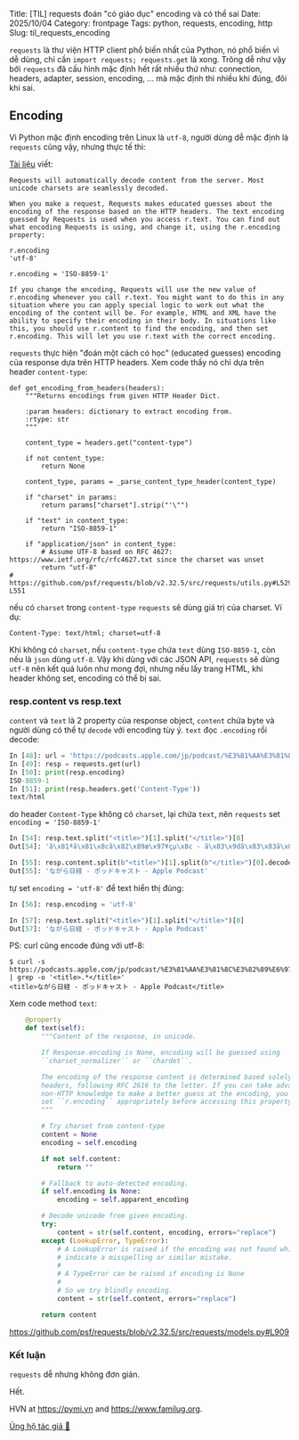 Title: [TIL] requests đoán "có giáo dục" encoding và có thể sai
Date: 2025/10/04
Category: frontpage
Tags: python, requests, encoding, http
Slug: til_requests_encoding

`requests` là thư viện HTTP client phổ biến nhất của Python, nó phổ biến vì dễ dùng, chỉ cần `import requests; requests.get` là xong.
Trông dễ như vậy bởi `requests` đã cấu hình mặc định hết rất nhiều thứ như: connection, headers, adapter, session, encoding, ... mà mặc định thì nhiều khi đúng, đôi khi sai.

## Encoding
Vì Python mặc định encoding trên Linux là `utf-8`, người dùng dễ mặc định là `requests` cũng vậy, nhưng thực tế thì:

[Tài liệu](https://github.com/psf/requests/blob/v2.32.5/docs/user/quickstart.rst?plain=1#L84-L121) viết:

```
Requests will automatically decode content from the server. Most unicode charsets are seamlessly decoded.

When you make a request, Requests makes educated guesses about the encoding of the response based on the HTTP headers. The text encoding guessed by Requests is used when you access r.text. You can find out what encoding Requests is using, and change it, using the r.encoding property:

r.encoding
'utf-8'

r.encoding = 'ISO-8859-1'

If you change the encoding, Requests will use the new value of r.encoding whenever you call r.text. You might want to do this in any situation where you can apply special logic to work out what the encoding of the content will be. For example, HTML and XML have the ability to specify their encoding in their body. In situations like this, you should use r.content to find the encoding, and then set r.encoding. This will let you use r.text with the correct encoding.
```

`requests` thực hiện "đoán một cách có học" (educated guesses) encoding của response dựa trên HTTP headers.
Xem code thấy nó chỉ dựa trên header `content-type`:
```
def get_encoding_from_headers(headers):
    """Returns encodings from given HTTP Header Dict.

    :param headers: dictionary to extract encoding from.
    :rtype: str
    """

    content_type = headers.get("content-type")

    if not content_type:
        return None

    content_type, params = _parse_content_type_header(content_type)

    if "charset" in params:
        return params["charset"].strip("'\"")

    if "text" in content_type:
        return "ISO-8859-1"

    if "application/json" in content_type:
        # Assume UTF-8 based on RFC 4627: https://www.ietf.org/rfc/rfc4627.txt since the charset was unset
        return "utf-8"
# https://github.com/psf/requests/blob/v2.32.5/src/requests/utils.py#L529-L551
```
nếu có `charset` trong `content-type` `requests` sẽ dùng giá trị của charset. Ví dụ:

```
Content-Type: text/html; charset=utf-8
```
Khi không có `charset`, nếu `content-type` chứa `text` dùng `ISO-8859-1`, còn nếu là `json` dùng `utf-8`.
Vậy khi dùng với các JSON API, `requests` sẽ dùng `utf-8` nên kết quả luôn như mong đợi, nhưng nếu lấy trang HTML, khi header không set, encoding có thể bị sai.

### resp.content vs resp.text
`content` và `text` là 2 property của response object, `content` chứa byte và người dùng có thể tự `decode` với encoding tùy ý.
`text` đọc `.encoding` rồi decode:

```py
In [48]: url = 'https://podcasts.apple.com/jp/podcast/%E3%81%AA%E3%81%8C%E3%82%89%E6%97%A5%E7%B5%8C/id1627014612'
In [49]: resp = requests.get(url)
In [50]: print(resp.encoding)
ISO-8859-1
In [51]: print(resp.headers.get('Content-Type'))
text/html
```
do header `Content-Type` không có `charset`, lại chứa `text`, nên `requests` set `encoding = 'ISO-8859-1'`

```py
In [54]: resp.text.split("<title>")[1].split("</title>")[0]
Out[54]: 'ã\x81ªã\x81\x8cã\x82\x89æ\x97¥çµ\x8c - ã\x83\x9dã\x83\x83ã\x83\x89ã\x82\xadã\x83£ã\x82¹ã\x83\x88 - Apple Podcast'

In [55]: resp.content.split(b"<title>")[1].split(b"</title>")[0].decode("utf-8")
Out[55]: 'ながら日経 - ポッドキャスト - Apple Podcast'
```

tự set `encoding = 'utf-8'` để text hiển thị đúng:
```py
In [56]: resp.encoding = 'utf-8'

In [57]: resp.text.split("<title>")[1].split("</title>")[0]
Out[57]: 'ながら日経 - ポッドキャスト - Apple Podcast'
```

PS: curl cũng encode đúng với utf-8:
```
$ curl -s https://podcasts.apple.com/jp/podcast/%E3%81%AA%E3%81%8C%E3%82%89%E6%97%A5%E7%B5%8C/id1627014612 | grep -o '<title>.*</title>'
<title>ながら日経 - ポッドキャスト - Apple Podcast</title>
```

Xem code method `text`:

```py
    @property
    def text(self):
        """Content of the response, in unicode.

        If Response.encoding is None, encoding will be guessed using
        ``charset_normalizer`` or ``chardet``.

        The encoding of the response content is determined based solely on HTTP
        headers, following RFC 2616 to the letter. If you can take advantage of
        non-HTTP knowledge to make a better guess at the encoding, you should
        set ``r.encoding`` appropriately before accessing this property.
        """

        # Try charset from content-type
        content = None
        encoding = self.encoding

        if not self.content:
            return ""

        # Fallback to auto-detected encoding.
        if self.encoding is None:
            encoding = self.apparent_encoding

        # Decode unicode from given encoding.
        try:
            content = str(self.content, encoding, errors="replace")
        except (LookupError, TypeError):
            # A LookupError is raised if the encoding was not found which could
            # indicate a misspelling or similar mistake.
            #
            # A TypeError can be raised if encoding is None
            #
            # So we try blindly encoding.
            content = str(self.content, errors="replace")

        return content
```
<https://github.com/psf/requests/blob/v2.32.5/src/requests/models.py#L909>

### Kết luận
`requests` dễ nhưng không đơn giản.

Hết.

HVN at <https://pymi.vn> and <https://www.familug.org>.

[Ủng hộ tác giả 🍺](https://www.familug.org/p/ung-ho.html)

